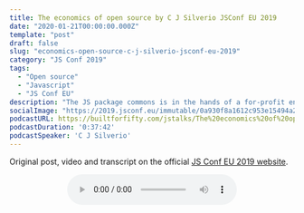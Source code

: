 ```yaml
---
title: The economics of open source by C J Silverio JSConf EU 2019
date: "2020-01-21T00:00:00.000Z"
template: "post"
draft: false
slug: "economics-open-source-c-j-silverio-jsconf-eu-2019"
category: "JS Conf 2019"
tags:
  - "Open source"
  - "Javascript"
  - "JS Conf EU"
description: "The JS package commons is in the hands of a for-profit entity. We trust npm with our shared code, but we have no way to hold npm accountable for its behavior. A trust-based system cannot function without accountability, but somebody still has to pay for the servers. How did we get here, and what should JavaScript do now?"
socialImage: "https://2019.jsconf.eu/immutable/0a930f8a1612c953e15494a2f350d98ed949b2de/images/cms/c-j-silverio-a284665d-1000-square.jpg"
podcastURL: https://builtforfifty.com/jstalks/The%20economics%20of%20open%20source%20by%20C%20J%20Silverio%20JSConf%20EU%202019.mp3
podcastDuration: '0:37:42'
podcastSpeaker: 'C J Silverio'
---
```


Original post, video and transcript on the official [JS Conf EU 2019 website](https://2019.jsconf.eu/c-j-silverio/the-economics-of-open-source.html).

<div style="text-align: center">
	<audio controls="controls">
		<source type="audio/mp3" src="https://builtforfifty.com/jstalks/The%20economics%20of%20open%20source%20by%20C%20J%20Silverio%20JSConf%20EU%202019.mp3"></source>
		<p>Your browser does not support the audio element.</p>
	</audio>
</div>